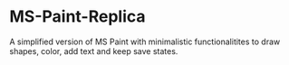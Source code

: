 # MS-Paint-Replica
A simplified version of MS Paint with minimalistic functionalitites to draw shapes, color, add text and keep save states.
